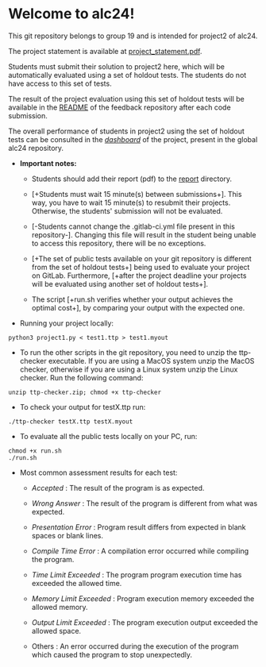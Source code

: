 # Welcome to alc24\!


This git repository belongs to group 19 and is intended for project2 of alc24.


The project statement is available at [project_statement.pdf](project_statement.pdf).


Students must submit their solution to project2 here, which will be automatically evaluated using a set of holdout tests. The students do not have access to this set of tests.


The result of the project evaluation using this set of holdout tests will be available in the [README](https://gitlab.rnl.tecnico.ulisboa.pt/alc24/feedback/project2/19/-/tree/master/README.md) of the feedback repository after each code submission.


The overall performance of students in project2 using the set of holdout tests can be consulted in the [_dashboard_](https://gitlab.rnl.tecnico.ulisboa.pt/alc24/alc24/-/tree/master/dashboard/projects/project2.md) of the project, present in the global alc24 repository.



- **Important notes:**


  - Students should add their report (pdf) to the [report](report/) directory.


  - [+Students must wait 15 minute(s) between submissions+]. This way, you have to wait 15 minute(s) to resubmit their projects. Otherwise, the students' submission will not be evaluated.


  - [-Students cannot change the .gitlab-ci.yml file present in this repository-]. Changing this file will result in the student being unable to access this repository, there will be no exceptions.


  - [+The set of public tests available on your git repository is different from the set of holdout tests+] being used to evaluate your project on GitLab. Furthermore, [+after the project deadline your projects will be evaluated using another set of holdout tests+].


  - The script [+run.sh verifies whether your output achieves the optimal cost+], by comparing your output with the expected one.




- Running your project locally:


```
python3 project1.py < test1.ttp > test1.myout 
```


- To run the other scripts in the git repository, you need to unzip the ttp-checker executable. If you are using a MacOS system unzip the MacOS checker, otherwise if you are using a Linux system unzip the Linux checker. Run the following command:


```
unzip ttp-checker.zip; chmod +x ttp-checker
```


- To check your output for testX.ttp run:


```
./ttp-checker testX.ttp testX.myout
```



- To evaluate all the public tests locally on your PC, run:


```
chmod +x run.sh
./run.sh
```




- Most common assessment results for each test:


  - _Accepted_ : The result of the program is as expected.


  - _Wrong Answer_ : The result of the program is different from what was expected.


  - _Presentation Error_ : Program result differs from expected in blank spaces or blank lines.


  - _Compile Time Error_ : A compilation error occurred while compiling the program.


  - _Time Limit Exceeded_ : The program program execution time has exceeded the allowed time.


  - _Memory Limit Exceeded_ : Program execution memory exceeded the allowed memory.


  - _Output Limit Exceeded_ : The program execution output exceeded the allowed space.


  - Others : An error occurred during the execution of the program which caused the program to stop unexpectedly.


